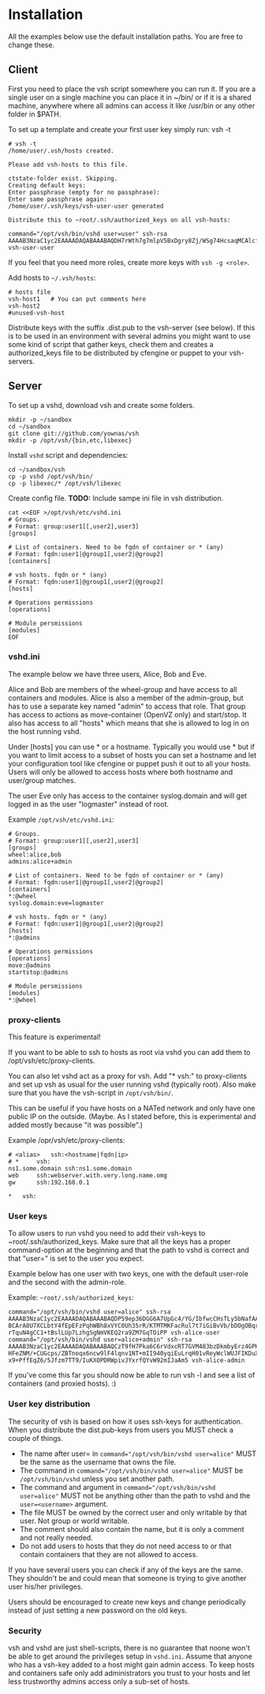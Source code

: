 # Installation #

All the examples below use the default installation paths. You are free to change these.

## Client ##

First you need to place the vsh script somewhere you can run it. If you are a single user on a single machine you can place it in ~/bin/ or if it is a shared machine, anywhere where all admins can access it like /usr/bin or any other folder in $PATH.

To set up a template and create your first user key simply run: vsh -t

```
# vsh -t
/home/user/.vsh/hosts created.

Please add vsh-hosts to this file.

ctstate-folder exist. Skipping.
Creating default keys:
Enter passphrase (empty for no passphrase): 
Enter same passphrase again: 
/home/user/.vsh/keys/vsh-user-user generated

Distribute this to ~root/.ssh/authorized_keys on all vsh-hosts:

command="/opt/vsh/bin/vshd user=user" ssh-rsa AAAAB3NzaC1yc2EAAAADAQABAAABAQDH7rWth7g7mlpV5BxDgry8Zj/WSg74HcsaqMCAlcfYqy+p7b6rv9KYOmfKKhArExHEnLhLs1tCmTMyAxnk08Aq57mUzUu8VnUiy0DZm6G65SnzucMkN9OWtqRp8f4hTNXLKm1WYUWc70HuxRF7kQxE6eTpCV8EJppKcRWNB08ICmZU+u1ZGyemVVkwDCTqNqg20XIQNyCGKOcBnu2Iiu2oHu9RBz/Dy7R1/61EQLQ8z5MEB+dYg4MJb+rZ3/TYhoV/2W/yW2P6bLW2Y10Jl2kLWjyPDpr5Ru6hNFk5vKNmw3dbhe3w1OhaD7sMgGX7Ae+Mm39r9HhkTOpACy4Xkgp1 vsh-user-user
```

If you feel that you need more roles, create more keys with `vsh -g <role>`.

Add hosts to `~/.vsh/hosts`:

```
# hosts file
vsh-host1	# You can put comments here
vsh-host2
#unused-vsh-host
```

Distribute keys with the suffix .dist.pub to the vsh-server (see below). If this is to be used in an environment with several admins you might want to use some kind of script that gather keys, check them and creates a authorized_keys file to be distributed by cfengine or puppet to your vsh-servers. 

## Server ##

To set up a vshd, download vsh and create some folders.

```
mkdir -p ~/sandbox
cd ~/sandbox
git clone git://github.com/yownas/vsh
mkdir -p /opt/vsh/{bin,etc,libexec}
```

Install `vshd` script and dependencies:

```
cd ~/sandbox/vsh
cp -p vshd /opt/vsh/bin/
cp -p libexec/* /opt/vsh/libexec
``` 

Create config file. **TODO:** Include sampe ini file in 
vsh distribution.

```
cat <<EOF >/opt/vsh/etc/vshd.ini
# Groups.
# Format: group:user1[[,user2],user3]
[groups]

# List of containers. Need to be fqdn of container or * (any)
# Format: fqdn:user1|@group1[,user2|@group2]
[containers]

# vsh hosts. fqdn or * (any)
# Format: fqdn:user1|@group1[,user2|@group2]
[hosts]

# Operations permissions
[operations]

# Module persmissions
[modules]
EOF
```


### vshd.ini ###

The example below we have three users, Alice, Bob and Eve.

Alice and Bob are members of the wheel-group and have access to all
containers and modules.
Alice is also a member of the admin-group, but has to use a separate key named "admin" to access that role. That group has access to actions as move-container (OpenVZ only) and start/stop. It also has access to all "hosts" which means that she is allowed to log in on the host running vshd.

Under [hosts] you can use * or a hostname. Typically you would use * but if you want to limit access to a subset of hosts you can set a hostname and let your configuration tool like cfengine or puppet push it out to all your hosts. Users will only be allowed to access hosts where both hostname and user/group matches.

The user Eve only has access to the container syslog.domain and will get logged in as the user "logmaster" instead of root.

Example `/opt/vsh/etc/vshd.ini`:

```
# Groups.
# Format: group:user1[[,user2],user3]
[groups]
wheel:alice,bob
admins:alice+admin

# List of containers. Need to be fqdn of container or * (any)
# Format: fqdn:user1|@group1[,user2|@group2]
[containers]
*:@wheel
syslog.domain:eve=logmaster

# vsh hosts. fqdn or * (any)
# Format: fqdn:user1|@group1[,user2|@group2]
[hosts]
*:@admins

# Operations permissions
[operations]
move:@admins
startstop:@admins

# Module persmissions
[modules]
*:@wheel
```

### proxy-clients ###

This feature is experimental!

If you want to be able to ssh to hosts as root via vshd you can add them to /opt/vsh/etc/proxy-clients.

You can also let vshd act as a proxy for vsh. Add "* vsh:" to proxy-clients and set up vsh as usual for the user running vshd (typically root). Also make sure that you have the vsh-script in `/opt/vsh/bin/`.

This can be useful if you have hosts on a NATed network and only have one public IP on the outside. (Maybe. As I stated before, this is experimental and added mostly because "it was possible".)

Example /opr/vsh/etc/proxy-clients:
```
# <alias>	ssh:<hostname|fqdn|ip>
# *		vsh:
ns1.some.domain	ssh:ns1.some.domain
web		ssh:webserver.with.very.long.name.omg
gw		ssh:192.168.0.1

*	vsh:
```

### User keys ###

To allow users to run vshd you need to add their vsh-keys to ~root/.ssh/authorized_keys. Make sure that all the keys has a proper command-option at the beginning and that the path to vshd is correct and that "user=<username>" is set to the user you expect.

Example below has one user with two keys, one with the default user-role and the second with the admin-role.

Example: `~root/.ssh/authorized_keys`:

```
command="/opt/vsh/bin/vshd user=alice" ssh-rsa AAAAB3NzaC1yc2EAAAADAQABAAABAQDP59ep36DGG6A7UpGc4/YG/IbfwcCHsTLy5bNafAAsjBB09zk
BCArA8U7XCLbtY4fEpEFzPqhWBh8xVYC0Uh35rR/KTMTMKFacRul7t7iGiBvVb/bDOgOBqrSwgB0f2dYe8s0BEGCf3i3yJ1CP2TavoXbtaGCE8ionP7+6kAroSo1
rTquN4gCC1+tBslLUp7LzhgSgNmVKEQ2ra9ZM7GqTOiPP vsh-alice-user
command="/opt/vsh/bin/vshd user=alice+admin" ssh-rsa AAAAB3NzaC1yc2EAAAADAQABAAABAQCzT9fH7Pka6C6rVdxcRT7GVM483bzDkmbyErz4GPKS2
HFeZNM/+CUGcps/ZBTnoqx6ncw9lF4lqnv1NT+mII940yqiEuLrqH01vReyWclWUJFIKDuX4q7XVFPkp059hhzZ4oGYLDLQYJaGqcmBFggSdJW17GxwvpQL1ew5D
x9+PffEqZ6/5Jfzm7TT9/IuKXOPDRWpivJYxrfQYvW92mIJaAm5 vsh-alice-admin
```

If you've come this far you should now be able to run vsh -l and see a list of containers (and proxied hosts). :)

### User key distribution ###

The security of vsh is based on how it uses ssh-keys for authentication. When you distribute the dist.pub-keys from users you MUST check a couple of things.

* The name after user= in `command="/opt/vsh/bin/vshd user=alice"` MUST be the same as the username that owns the file.
* The command in `command="/opt/vsh/bin/vshd user=alice"` MUST be `/opt/vsh/bin/vshd` unless you set another path.
* The command and argument in `command="/opt/vsh/bin/vshd user=alice"` MUST not be anything other than the path to vshd and the `user=<username>` argument.
* The file MUST be owned by the correct user and only writable by that user. Not group or world writable.
* The comment should also contain the name, but it is only a comment and not really needed.
* Do not add users to hosts that they do not need access to or that contain containers that they are not allowed to access.

If you have several users you can check if any of the keys are the same. They shouldn't be and could mean that someone is trying to give another user his/her privileges.

Users should be encouraged to create new keys and change periodically instead of just setting a new password on the old keys.

### Security ###

vsh and vshd are just shell-scripts, there is no guarantee that noone won't be able to get around the privileges setup in `vshd.ini`. Assume that anyone who has a vsh-key added to a host might gain admin access. To keep hosts and containers safe only add administrators you trust to your hosts and let less trustworthy admins access only a sub-set of hosts.

